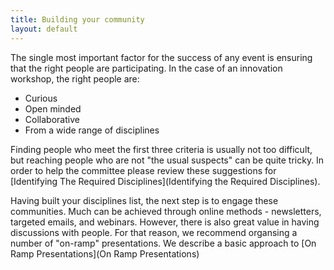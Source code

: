 ```yaml
---
title: Building your community
layout: default
---
```


The single most important factor for the success of any event is ensuring that the right people are participating.  In the case of an innovation workshop, the right people are:
* Curious
* Open minded
* Collaborative
* From a wide range of disciplines

Finding people who meet the first three criteria is usually not too difficult, but reaching people who are not "the usual suspects" can be quite tricky. In order to help the committee please review these suggestions for [Identifying The Required Disciplines](Identifying the Required Disciplines).

Having built your disciplines list, the next step is to engage these communities. Much can be achieved through online methods - newsletters, targeted emails, and webinars. However, there is also great value in having discussions with people. For that reason, we recommend organsing a number of "on-ramp" presentations. We describe a basic approach to [On Ramp Presentations](On Ramp Presentations)